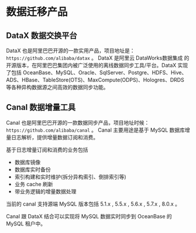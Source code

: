 # 数据迁移产品

## DataX 数据交换平台

DataX 也是阿里巴巴开源的一款实用产品，项目地址是：`https://github.com/alibaba/datax` 。
DataX 是阿里云 DataWorks数据集成 的开源版本，在阿里巴巴集团内被广泛使用的离线数据同步工具/平台。DataX 实现了包括 OceanBase、MySQL、Oracle、SqlServer、Postgre、HDFS、Hive、ADS、HBase、TableStore(OTS)、MaxCompute(ODPS)、Hologres、DRDS 等各种异构数据源之间高效的数据同步功能。

## Canal 数据增量工具

Canal 也是阿里巴巴开源的一款数据同步产品，项目地址时候：`https://github.com/alibaba/canal` 。
Canal 主要用途是基于 MySQL 数据库增量日志解析，提供增量数据订阅和消费。

基于日志增量订阅和消费的业务包括

+ 数据库镜像
+ 数据库实时备份
+ 索引构建和实时维护(拆分异构索引、倒排索引等)
+ 业务 cache 刷新
+ 带业务逻辑的增量数据处理

当前的 canal 支持源端 MySQL 版本包括 5.1.x , 5.5.x , 5.6.x , 5.7.x , 8.0.x 。

Canal 跟 DataX 结合可以实现将 MySQL 数据实时同步到 OceanBase 的 MySQL 租户中。

